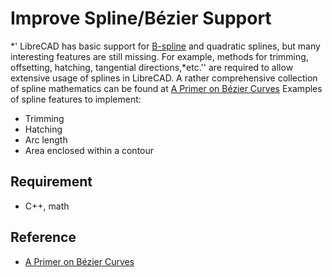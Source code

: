 # Improve Spline/Bézier Support

*' LibreCAD has basic support for
[B-spline](http://en.wikipedia.org/wiki/B-spline) and quadratic splines,
but many interesting features are still missing. For example, methods
for trimming, offsetting, hatching, tangential directions,*etc.'' are
required to allow extensive usage of splines in LibreCAD. A rather
comprehensive collection of spline mathematics can be found at [A Primer
on Bézier Curves](http://pomax.github.io/bezierinfo/) Examples of spline
features to implement:

-   Trimming
-   Hatching
-   Arc length
-   Area enclosed within a contour

## Requirement

-   C++, math

## Reference

-   [A Primer on Bézier Curves](http://pomax.github.io/bezierinfo/)